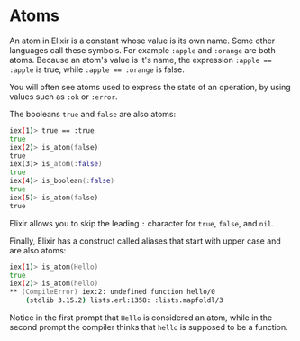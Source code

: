 # Atoms

An atom in Elixir is a constant whose value is its own name. Some other languages call these symbols. For example `:apple` and `:orange` are both atoms. Because an atom's value is it's name, the expression `:apple == :apple` is true, while `:apple == :orange` is false.

You will often see atoms used to express the state of an operation, by using values such as `:ok` or `:error`.

The booleans `true` and `false` are also atoms:

```zsh
iex(1)> true == :true
true
iex(2)> is_atom(false)
true
iex(3)> is_atom(:false)
true
iex(4)> is_boolean(:false)
true
iex(5)> is_atom(false)
true
```

Elixir allows you to skip the leading `:` character for `true`, `false`, and `nil`.

Finally, Elixir has a construct called aliases that start with upper case and are also atoms:

```zsh
iex(1)> is_atom(Hello)
true
iex(2)> is_atom(hello)
** (CompileError) iex:2: undefined function hello/0
    (stdlib 3.15.2) lists.erl:1358: :lists.mapfoldl/3
```

Notice in the first prompt that `Hello` is considered an atom, while in the second prompt the compiler thinks that `hello` is supposed to be a function.
